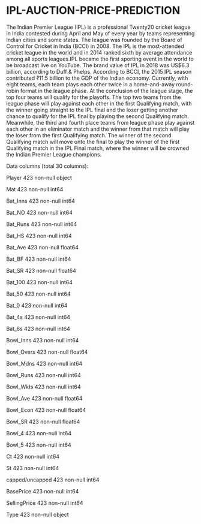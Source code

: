 # IPL-AUCTION-PRICE-PREDICTION

The Indian Premier League (IPL) is a professional Twenty20 cricket league in India contested during April and May of every year by teams representing Indian cities and some states. The league was founded by the Board of Control for Cricket in India (BCCI) in 2008. The IPL is the most-attended cricket league in the world and in 2014 ranked sixth by average attendance among all sports leagues.IPL became the first sporting event in the world to be broadcast live on YouTube. The brand value of IPL in 2018 was US$6.3 billion, according to Duff & Phelps. According to BCCI, the 2015 IPL season contributed ₹11.5 billion to the GDP of the Indian economy.
Currently, with eight teams, each team plays each other twice in a home-and-away round-robin format in the league phase. At the conclusion of the league stage, the top four teams will qualify for the playoffs. The top two teams from the league phase will play against each other in the first Qualifying match, with the winner going straight to the IPL final and the loser getting another chance to qualify for the IPL final by playing the second Qualifying match. Meanwhile, the third and fourth place teams from league phase play against each other in an eliminator match and the winner from that match will play the loser from the first Qualifying match. The winner of the second Qualifying match will move onto the final to play the winner of the first Qualifying match in the IPL Final match, where the winner will be crowned the Indian Premier League champions.

Data columns (total 30 columns):

Player 423 non-null object

Mat 423 non-null int64

Bat_Inns 423 non-null int64

Bat_NO 423 non-null int64

Bat_Runs 423 non-null int64

Bat_HS 423 non-null int64

Bat_Ave 423 non-null float64

Bat_BF 423 non-null int64

Bat_SR 423 non-null float64

Bat_100 423 non-null int64

Bat_50 423 non-null int64

Bat_0 423 non-null int64

Bat_4s 423 non-null int64

Bat_6s 423 non-null int64

Bowl_Inns 423 non-null int64

Bowl_Overs 423 non-null float64

Bowl_Mdns 423 non-null int64

Bowl_Runs 423 non-null int64

Bowl_Wkts 423 non-null int64

Bowl_Ave 423 non-null float64

Bowl_Econ 423 non-null float64

Bowl_SR 423 non-null float64

Bowl_4 423 non-null int64

Bowl_5 423 non-null int64

Ct 423 non-null int64

St 423 non-null int64

capped/uncapped 423 non-null int64

BasePrice 423 non-null int64

SellingPrice 423 non-null int64

Type 423 non-null object
